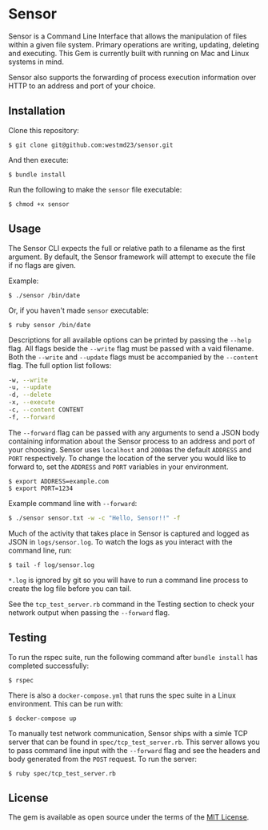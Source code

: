 # Sensor

Sensor is a Command Line Interface that allows the manipulation of files within a given file system. Primary operations are writing, updating, deleting and executing. This Gem is currently built with running on Mac and Linux systems in mind. 

Sensor also supports the forwarding of process execution information over HTTP to an address and port of your choice. 

## Installation

Clone this repository:

    $ git clone git@github.com:westmd23/sensor.git

And then execute:

    $ bundle install

Run the following to make the `sensor` file executable:

    $ chmod +x sensor

## Usage

The Sensor CLI expects the full or relative path to a filename as the first argument. By default, the Sensor framework will attempt to execute the file if no flags are given.

Example:

    $ ./sensor /bin/date

Or, if you haven't made `sensor` executable:

    $ ruby sensor /bin/date

Descriptions for all available options can be printed by passing the `--help` flag. All flags beside the `--write` flag must be passed with a vaid filename. Both the `--write` and `--update` flags must be accompanied by the `--content` flag. The full option list follows:
```bash
-w, --write
-u, --update
-d, --delete
-x, --execute
-c, --content CONTENT
-f, --forward 
```

The `--forward` flag can be passed with any arguments to send a JSON body containing information about the Sensor process to an address and port of your choosing. Sensor uses `localhost` and `2000`as the default `ADDRESS` and `PORT` respectively. To change the location of the server you would like to forward to, set the `ADDRESS` and `PORT` variables in your environment.

    $ export ADDRESS=example.com
    $ export PORT=1234

Example command line with `--forward`:
```bash
$ ./sensor sensor.txt -w -c "Hello, Sensor!!" -f
```

Much of the activity that takes place in Sensor is captured and logged as JSON in `logs/sensor.log`. To watch the logs as you interact with the command line, run:

    $ tail -f log/sensor.log

`*.log` is ignored by git so you will have to run a command line process to create the log file before you can tail.

See the `tcp_test_server.rb` command in the Testing section to check your network output when passing the `--forward` flag.

## Testing

To run the rspec suite, run the following command after `bundle install` has completed successfully:

    $ rspec

There is also a `docker-compose.yml` that runs the spec suite in a Linux environment. This can be run with:

    $ docker-compose up
 
To manually test network communication, Sensor ships with a simle TCP server that can be found in `spec/tcp_test_server.rb`. This server allows you to pass command line input with the `--forward` flag and see the headers and body generated from the `POST` request. To run the server:

    $ ruby spec/tcp_test_server.rb

## License

The gem is available as open source under the terms of the [MIT License](https://opensource.org/licenses/MIT).
